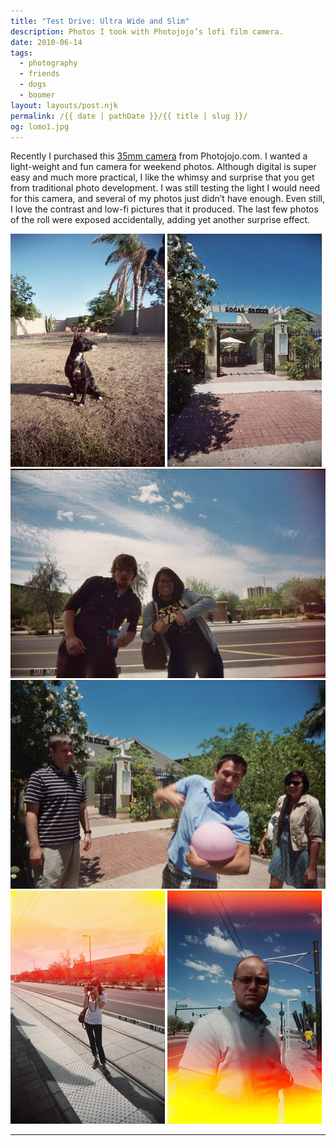 ```yaml
---
title: "Test Drive: Ultra Wide and Slim"
description: Photos I took with Photojojo’s lofi film camera.
date: 2010-06-14
tags: 
  - photography
  - friends
  - dogs
  - boomer
layout: layouts/post.njk
permalink: /{{ date | pathDate }}/{{ title | slug }}/
og: lomo1.jpg
---
```


Recently I purchased this [35mm camera](http://photojojo.com/store/awesomeness/wide-angle-slim/) from Photojojo.com. I wanted a light-weight and fun camera for weekend photos. Although digital is super easy and much more practical, I like the whimsy and surprise that you get from traditional photo development. I was still testing the light I would need for this camera, and several of my photos just didn’t have enough. Even still, I love the contrast and low-fi pictures that it produced. The last few photos of the roll were exposed accidentally, adding yet another surprise effect.

<p>
  <img src="/img/lomo1.jpg" alt="" width="247" class="img-left" />
  <img src="/img/lomo2.jpg" alt="" width="247" />
  <img src="/img/lomo3.jpg" alt="" width="505" />
  <img src="/img/lomo4.jpg" alt="" width="505" />
  <img src="/img/lomo5.jpg" alt="" width="247" class="img-left" />
  <img src="/img/lomo6.jpg" alt="" width="247" />
</p>

---

